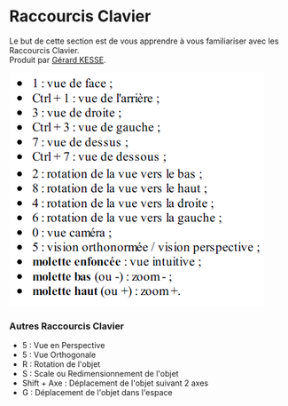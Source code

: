# Raccourcis Clavier

Le but de cette section est de vous apprendre à vous familiariser avec les Raccourcis Clavier.  
Produit par 
[Gérard KESSE](https://github.com/gkesse/ "https://github.com/gkesse").

![Image](https://raw.githubusercontent.com/gkesse/ReadyBlender/master/Notion/img/Raccourcis_Clavier.png)

### Autres Raccourcis Clavier

* 5 : Vue en Perspective
* 5 : Vue Orthogonale
* R : Rotation de l'objet
* S : Scale ou Redimensionnement de l'objet
* Shift + Axe : Déplacement de l'objet suivant 2 axes
* G : Déplacement de l'objet dans l'espace

